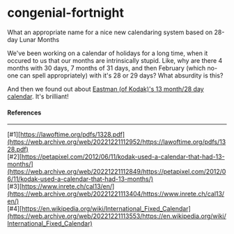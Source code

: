 # congenial-fortnight

 What an appropriate name for a nice new calendaring system based on 28-day Lunar Months

We've been working on a calendar of holidays for a long time, when it occured to us that our months are intrinsically stupid. Like, why are there 4 months with 30 days, 7 months of 31 days, and then February (which no-one can spell appropriately) with it's 28 or 29 days? What absurdity is this?

And then we found out about [Eastman (of Kodak)'s 13 month/28 day calendar](/#1). It's brilliant!

#### References 

---

[#1][https://lawoftime.org/pdfs/1328.pdf](https://web.archive.org/web/20221221112952/https://lawoftime.org/pdfs/1328.pdf)  
[#2][https://petapixel.com/2012/06/11/kodak-used-a-calendar-that-had-13-months/](https://web.archive.org/web/20221221112849/https://petapixel.com/2012/06/11/kodak-used-a-calendar-that-had-13-months/)  
[#3][https://www.inrete.ch/cal13/en/](https://web.archive.org/web/20221221113404/https://www.inrete.ch/cal13/en/)  
[#4][https://en.wikipedia.org/wiki/International_Fixed_Calendar](https://web.archive.org/web/20221221113553/https://en.wikipedia.org/wiki/International_Fixed_Calendar)  
